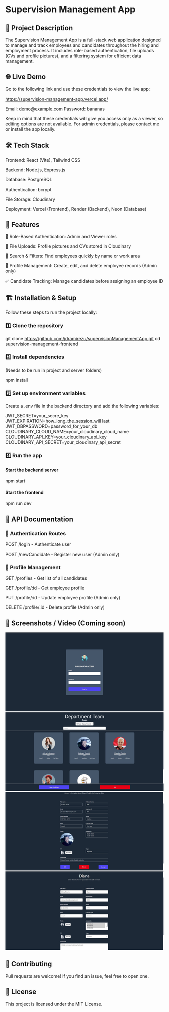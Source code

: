 # Supervision Management App

## 📌 Project Description

The Supervision Management App is a full-stack web application designed to manage and track employees and candidates throughout the hiring and employment process. It includes role-based authentication, file uploads (CVs and profile pictures), and a filtering system for efficient data management.

## 🌐 Live Demo

Go to the following link and use these credentials to view the live app:

https://supervision-management-app.vercel.app/

Email: demo@example.com
Password: bananas

Keep in mind that these credentials will give you access only as a viewer, so editing options are not available. For admin credentials, please contact me or install the app locally.

## 🛠 Tech Stack

Frontend: React (Vite), Tailwind CSS

Backend: Node.js, Express.js

Database: PostgreSQL

Authentication: bcrypt

File Storage: Cloudinary

Deployment: Vercel (Frontend), Render (Backend), Neon (Database)

## 🚀 Features

🏢 Role-Based Authentication: Admin and Viewer roles

📄 File Uploads: Profile pictures and CVs stored in Cloudinary

🔎 Search & Filters: Find employees quickly by name or work area

📝 Profile Management: Create, edit, and delete employee records (Admin only)

✅ Candidate Tracking: Manage candidates before assigning an employee ID

## 🏗 Installation & Setup

Follow these steps to run the project locally:

### 1️⃣ Clone the repository

git clone https://github.com/jdramirezu/supervisionManagementApp.git
cd supervision-management-frontend

### 2️⃣ Install dependencies
(Needs to be run in project and server folders)

npm install

### 3️⃣ Set up environment variables

Create a .env file in the backend directory and add the following variables:

JWT_SECRET=your_secre_key
JWT_EXPIRATION=how_long_the_session_will last
JWT_DBPASSWORD=password_for_your_db
CLOUDINARY_CLOUD_NAME=your_cloudinary_cloud_name
CLOUDINARY_API_KEY=your_cloudinary_api_key
CLOUDINARY_API_SECRET=your_cloudinary_api_secret

### 4️⃣ Run the app

#### Start the backend server
npm start

#### Start the frontend
npm run dev

## 📡 API Documentation

### 🔹 Authentication Routes

POST /login - Authenticate user

POST /newCandidate - Register new user (Admin only)

### 🔹 Profile Management

GET /profiles - Get list of all candidates

GET /profile/:id - Get employee profile

PUT /profile/:id - Update employee profile (Admin only)

DELETE /profile/:id - Delete profile (Admin only)

## 📸 Screenshots / Video (Coming soon)

![Login](screenshots/loginScreen.jpg)
![Dashboard](screenshots/staffScreen.jpg)
![Profile](screenshots/profileScreen.jpg)
![Editing Staff](screenshots/editingScreen.jpg)


## 🤝 Contributing

Pull requests are welcome! If you find an issue, feel free to open one.

## 📜 License

This project is licensed under the MIT License.
